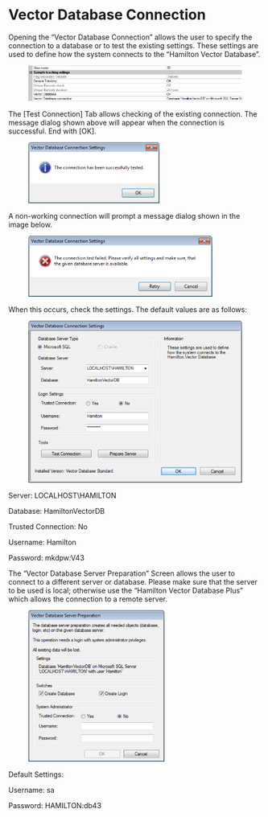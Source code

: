 # Vector Database Connection

Opening the “Vector Database Connection” allows the user to specify the connection to a database or to test the existing settings. These settings are used to define how the system connects to the “Hamilton Vector Database”.

<figure><img src="../../../.gitbook/assets/image (3) (1) (1) (1) (1) (1) (1) (1) (1) (1) (1) (1) (1) (1) (1).png" alt=""><figcaption></figcaption></figure>

The \[Test Connection] Tab allows checking of the existing connection. The message dialog shown above will appear when the connection is successful. End with \[OK].

<figure><img src="../../../.gitbook/assets/image (4) (1) (1) (1) (1) (1) (1) (1) (1) (1) (1) (1) (1) (1) (1).png" alt="" width="260"><figcaption></figcaption></figure>

A non-working connection will prompt a message dialog shown in the image below.

<figure><img src="../../../.gitbook/assets/image (18) (1) (1) (1) (1) (1) (1) (1) (1) (1) (1) (1).png" alt="" width="365"><figcaption></figcaption></figure>

When this occurs, check the settings. The default values are as follows:

<figure><img src="../../../.gitbook/assets/image (19) (1) (1) (1) (1) (1) (1) (1) (1) (1) (1) (1).png" alt="" width="428"><figcaption></figcaption></figure>

Server: LOCALHOST\HAMILTON&#x20;

Database: HamiltonVectorDB&#x20;

Trusted Connection: No&#x20;

Username: Hamilton&#x20;

Password: mkdpw:V43



The “Vector Database Server Preparation” Screen allows the user to connect to a different server or database. Please make sure that the server to be used is local; otherwise use the “Hamilton Vector Database Plus” which allows the connection to a remote server.

<figure><img src="../../../.gitbook/assets/image (20) (1) (1) (1) (1) (1) (1) (1) (1) (1) (1) (1).png" alt="" width="270"><figcaption></figcaption></figure>

Default Settings:&#x20;

Username: sa&#x20;

Password: HAMILTON:db43&#x20;

